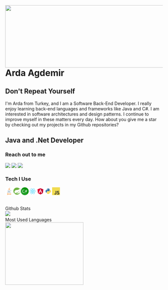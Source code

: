 <img src = "https://media.giphy.com/media/RbDKaczqWovIugyJmW/giphy.gif" align="right" width="3500" height="200">
 
# Arda Agdemir
## Don't Repeat Yourself
I'm Arda from Turkey, and I am a Software Back-End Developer. I really enjoy learning back-end languages and frameworks like Java and C#. I am interested in software architectures and design patterns. I continue to improve myself in these matters every day. 
How about you give me a star by checking out my projects in my Github repositories?

## Java and .Net Developer


### Reach out to me
[<img width="22" src="https://cdn.jsdelivr.net/npm/simple-icons@v7/icons/linkedin.svg" />][LinkedIn]
[<img width="22" src="https://cdn.jsdelivr.net/npm/simple-icons@v7/icons/gmail.svg" />][Gmail]
[<img width="22" src="https://cdn.jsdelivr.net/npm/simple-icons@v7/icons/stackoverflow.svg" />][Stack Overflow]
<br />

### Tech I Use
<img src= "https://raw.githubusercontent.com/github/explore/5b3600551e122a3277c2c5368af2ad5725ffa9a1/topics/java/java.png" width="25" height="25" ><img src = "https://raw.githubusercontent.com/github/explore/5b3600551e122a3277c2c5368af2ad5725ffa9a1/topics/spring/spring.png" width="25" height= "25"><img src = "https://raw.githubusercontent.com/github/explore/5b3600551e122a3277c2c5368af2ad5725ffa9a1/topics/csharp/csharp.png" width="25" height= "25"><img src= "https://raw.githubusercontent.com/github/explore/80688e429a7d4ef2fca1e82350fe8e3517d3494d/topics/react/react.png" width= "25" height= "25"><img src= "https://raw.githubusercontent.com/github/explore/80688e429a7d4ef2fca1e82350fe8e3517d3494d/topics/angular/angular.png" width= "25" height= "25"><img src= "https://raw.githubusercontent.com/github/explore/80688e429a7d4ef2fca1e82350fe8e3517d3494d/topics/python/python.png" width= "25" height= "25"><img src= "https://raw.githubusercontent.com/github/explore/80688e429a7d4ef2fca1e82350fe8e3517d3494d/topics/javascript/javascript.png" width= "25" height= "25">
<br />
<br />


<summary> Github Stats</summary>
<img src="https://github-readme-stats.vercel.app/api?username=ardaagdemir&theme=radical" width="400"><summary>Most Used Languages</summary>
<img src="https://github-readme-stats.vercel.app/api/top-langs/?username=ardaagdemir" width="250" height= "200">





[Gmail]: ardagdemirr@gmail.com
[linkedin]: https://www.linkedin.com/in/ardaagdemir/
[Stack Overflow]: https://stackoverflow.com/users/15804930/ardaagdemir

